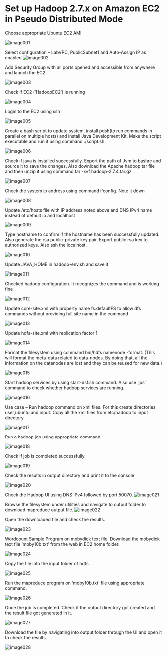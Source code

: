 # Set up Hadoop 2.7.x on Amazon EC2 in Pseudo Distributed Mode


Choose appropriate Ubuntu EC2 AMI

![image001](https://user-images.githubusercontent.com/32446623/33734718-4cf0bbc8-db5b-11e7-9a1b-7b92da5ea0d4.jpg)


Select configuration – LabVPC, PublicSubnet1 and Auto-Assign IP as enabled
![image002](https://user-images.githubusercontent.com/32446623/33734720-4d245d52-db5b-11e7-9eec-91e6fcf082c9.jpg)

Add Security Group with all ports opened and accessible from anywhere and launch the EC2


![image003](https://user-images.githubusercontent.com/32446623/33734721-4d3256be-db5b-11e7-97e4-3bbe63103659.jpg)


Check if EC2 (‘HadoopEC2’) is running

![image004](https://user-images.githubusercontent.com/32446623/33734723-4d8039c4-db5b-11e7-8568-e40b4d81c4bc.jpg)

Login to the EC2 using ssh 

![image005](https://user-images.githubusercontent.com/32446623/33734724-4da0204a-db5b-11e7-986d-7ae13416c4ce.jpg)

Create a bash script to update system, install pdsh(to run commands in parallel on multiple hosts) and install Java 
Development Kit. Make the script executable and run it using command ./script.sh

![image006](https://user-images.githubusercontent.com/32446623/33734725-4db3d93c-db5b-11e7-8a17-6486416a71c6.jpg)


Check if java is installed successfully. Export the path of Jvm to bashrc and source it to save the changes. Also download 
the Apache hadoop tar file and then unzip it using command tar -xvf hadoop-2.7.4.tar.gz

![image007](https://user-images.githubusercontent.com/32446623/33734726-4dc91aae-db5b-11e7-8979-8786075be6d5.jpg)


Check the system ip address using command ifconfig. Note it down

![image008](https://user-images.githubusercontent.com/32446623/33734727-4dd904c8-db5b-11e7-810f-2c7b938c6b8e.jpg)


Update /etc/hosts file with IP address noted above and DNS IPv4 name instead of default ip and localhost

![image009](https://user-images.githubusercontent.com/32446623/33734728-4deb39a4-db5b-11e7-9508-770a56fe7b0b.jpg)

Type hostname to confirm if the hostname has been successfully updated. Also generate the rsa public-private key pair. 
Export public rsa key to authorized keys. Also ssh the localhost.

![image010](https://user-images.githubusercontent.com/32446623/33734729-4e007742-db5b-11e7-8c2f-0fee373836ca.jpg)


Update JAVA_HOME in hadoop-env.sh and save it

![image011](https://user-images.githubusercontent.com/32446623/33734730-4e1c02dc-db5b-11e7-8c77-6fb55c992c47.jpg)




Checked hadoop configuration. It recognizes the command and is working fine

![image012](https://user-images.githubusercontent.com/32446623/33734731-4e335a9a-db5b-11e7-9f18-4e1d7534bb18.jpg)


Update core-site.xml with property name fs.defaultFS to allow dfs commands without providing full site name in the 
command  .

![image013](https://user-images.githubusercontent.com/32446623/33734732-4e635c54-db5b-11e7-9340-6d52e2f420a4.jpg)

Update hdfs-site.xml with replication factor 1

![image014](https://user-images.githubusercontent.com/32446623/33734733-4e798524-db5b-11e7-85fc-414a131122fc.jpg)



Format the filesystem using command bin/hdfs namenode -format. (This will format the meta-data related to data-nodes. 
By doing that, all the information on the datanodes are lost and they can be reused for new data.)

![image015](https://user-images.githubusercontent.com/32446623/33734735-4e90bf0a-db5b-11e7-9b65-ff2ba3dcf6d4.jpg)


Start hadoop services by using start-dsf.sh command. Also use ‘jps’ command to check whether hadoop services are 
running.

![image016](https://user-images.githubusercontent.com/32446623/33734736-4ea23e2e-db5b-11e7-80df-5caa8855790e.jpg)


Use case – Run hadoop command on xml files. For this create directories user,ubuntu and input. Copy all the xml files 
from etc/hadoop to input directory.

![image017](https://user-images.githubusercontent.com/32446623/33734737-4eb50efa-db5b-11e7-9931-3145a228200c.jpg)



Run a hadoop job using appropriate command

![image018](https://user-images.githubusercontent.com/32446623/33734738-4ede2a2e-db5b-11e7-94cf-e9f11e011233.jpg)


Check if job is completed successfully.

![image019](https://user-images.githubusercontent.com/32446623/33734739-4ef2dbcc-db5b-11e7-9a61-76da194ae418.jpg)

Check the results in output directory and print it to the console

![image020](https://user-images.githubusercontent.com/32446623/33734740-4f118fae-db5b-11e7-9f17-7ad3cc6dc1b9.jpg)

Check the Hadoop UI using DNS IPv4 followed by port 50070.
![image021](https://user-images.githubusercontent.com/32446623/33734741-4f1ed772-db5b-11e7-8a8e-c3d015939306.jpg)


Browse the filesystem under utilities and navigate to output folder to download mapreduce output file.
![image022](https://user-images.githubusercontent.com/32446623/33734742-4f359af2-db5b-11e7-88ad-ae8caaf1eaa8.jpg)


Open the downloaded file and check the results.

![image023](https://user-images.githubusercontent.com/32446623/33734743-4f476d7c-db5b-11e7-9d07-18be5629c317.jpg)

Wordcount Sample Program on mobydick text file. Download the mobydick text file ‘moby10b.txt’ from the web in EC2 
home folder.

![image024](https://user-images.githubusercontent.com/32446623/33734744-4f54ea9c-db5b-11e7-8da8-eb17b4bacc33.jpg)



Copy the file into the input folder of hdfs

![image025](https://user-images.githubusercontent.com/32446623/33734745-4f608b4a-db5b-11e7-8711-f0c099ab1053.jpg)


Run the mapreduce program on ‘moby10b.txt’ file using appropriate command.

![image026](https://user-images.githubusercontent.com/32446623/33734746-4f744518-db5b-11e7-82b9-2245389d71f5.jpg)


Once the job is completed. Check if the output directory got created and the result file got generated in it. 

![image027](https://user-images.githubusercontent.com/32446623/33734747-4f903552-db5b-11e7-96df-542712c4e009.jpg)


Download the file by navigating into output folder through the UI and open it to check the results.

![image028](https://user-images.githubusercontent.com/32446623/33734748-4fa8aef2-db5b-11e7-842b-7269b6968988.jpg)






